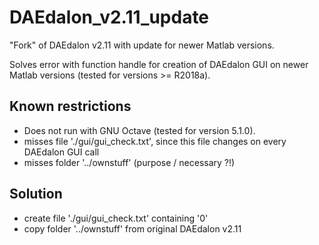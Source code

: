 # DAEdalon_v2.11_update
"Fork" of DAEdalon v2.11 with update for newer Matlab versions.

Solves error with function handle for creation of DAEdalon GUI on newer Matlab versions (tested for versions >= R2018a).

## Known restrictions
  - Does not run with GNU Octave (tested for version 5.1.0).
  - misses file './gui/gui_check.txt', since this file changes on every DAEdalon GUI call
  - misses folder '../ownstuff' (purpose / necessary ?!)

## Solution
  - create file './gui/gui_check.txt' containing '0'
  - copy folder '../ownstuff' from original DAEdalon v2.11
